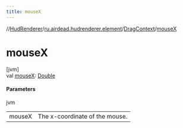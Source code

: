 ```yaml
---
title: mouseX
---
```

//[HudRenderer](../../../index.html)/[ru.airdead.hudrenderer.element](../index.html)/[DragContext](index.html)/[mouseX](mouse-x.html)



# mouseX



[jvm]\
val [mouseX](mouse-x.html): [Double](https://kotlinlang.org/api/latest/jvm/stdlib/kotlin/-double/index.html)



#### Parameters


jvm

| | |
|---|---|
| mouseX | The x-coordinate of the mouse. |




